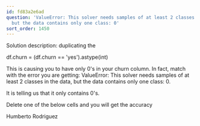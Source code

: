 ```yaml
---
id: fd83a2e6ad
question: 'ValueError: This solver needs samples of at least 2 classes in the data,
  but the data contains only one class: 0'
sort_order: 1450
---
```


Solution description: duplicating the

df.churn = (df.churn == 'yes').astype(int)

This is causing you to have only 0's in your churn column. In fact, match with the error you are getting:  ValueError: This solver needs samples of at least 2 classes in the data, but the data contains only one class: 0.

It is telling us that it only contains 0's.

Delete one of the below cells and you will get the accuracy

Humberto Rodriguez


